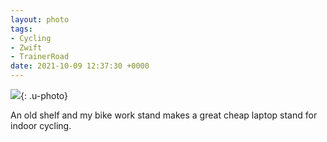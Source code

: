 ```yaml
---
layout: photo
tags:
- Cycling
- Zwift
- TrainerRoad
date: 2021-10-09 12:37:30 +0000
---
```

![](https://gonefora.run/img/6c62377a312734071700efe4db9a4c12f617a107f93da4a2304c206efe0b0902.jpeg){: .u-photo}
  
An old shelf and my bike work stand makes a great cheap laptop stand for indoor cycling.
